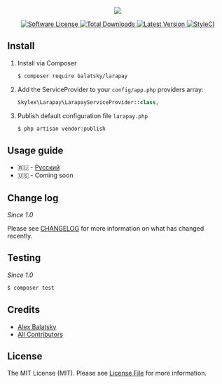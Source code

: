 <p align="center"><img src="https://skylex.pro/uploads/larapay/logo.svg"></p>

<p align="center">
    <a href="./LICENSE.md">
        <img src="https://img.shields.io/badge/license-MIT-brightgreen.svg?style=flat-square" alt="Software License">
    </a>
    <a href="https://packagist.org/packages/balatsky/larapay">
        <img src="https://img.shields.io/packagist/dt/balatsky/larapay.svg?style=flat-square" alt="Total Downloads">
    </a>
    <a href="">
        <img src="https://img.shields.io/packagist/v/balatsky/larapay.svg?style=flat-square" alt="Latest Version">
    </a>
    <a href="https://packagist.org/packages/balatsky/larapay">
        <img src="https://styleci.io/repos/88980904/shield" alt="StyleCI">
    </a>
</p>

Install
-------
1. Install via Composer
    ``` bash
    $ composer require balatsky/larapay
    ```

2. Add the ServiceProvider to your `config/app.php` providers array:
   ``` php
   Skylex\Larapay\LarapayServiceProvider::class,
   ```

3. Publish default configuration file `larapay.php`
   ``` php
   $ php artisan vendor:publish
   ```

Usage guide
-----------
- 🇷🇺 - [Русский](guide/ru.md)
- 🇺🇸 - Coming soon

Change log
----------
*Since 1.0*

Please see [CHANGELOG](CHANGELOG.md) for more information on what has changed recently.

Testing
-------
*Since 1.0*
``` bash
$ composer test
```

Credits
-------
- [Alex Balatsky](https://github.com/balatsky)
- [All Contributors](../../contributors)

License
-------
The MIT License (MIT). Please see [License File](LICENSE.md) for more information.

